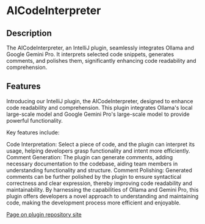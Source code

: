 # AICodeInterpreter
<!-- Plugin description -->
## Description
The AICodeInterpreter, an IntelliJ plugin, seamlessly integrates Ollama and Google Gemini Pro. It interprets selected code snippets, generates comments, and polishes them, significantly enhancing code readability and comprehension.
## Features
Introducing our IntelliJ plugin, the AICodeInterpreter, designed to enhance code readability and comprehension. This plugin integrates Ollama's local large-scale model and Google Gemini Pro's large-scale model to provide powerful functionality.

Key features include:

Code Interpretation: Select a piece of code, and the plugin can interpret its usage, helping developers grasp functionality and intent more efficiently.
Comment Generation: The plugin can generate comments, adding necessary documentation to the codebase, aiding team members in understanding functionality and structure.
Comment Polishing: Generated comments can be further polished by the plugin to ensure syntactical correctness and clear expression, thereby improving code readability and maintainability.
By harnessing the capabilities of Ollama and Gemini Pro, this plugin offers developers a novel approach to understanding and maintaining code, making the development process more efficient and enjoyable.
<!-- Plugin description end -->
[Page on plugin repository site](https://plugins.jetbrains.com/plugin/23993-aitranslate)
